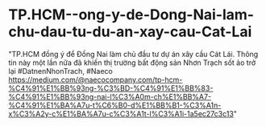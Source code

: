 # TP.HCM--ong-y-de-Dong-Nai-lam-chu-dau-tu-du-an-xay-cau-Cat-Lai
"TP.HCM đồng ý để Đồng Nai làm chủ đầu tư dự án xây cầu Cát Lái. Thông tin này một lần nữa đã khiến thị trường bất động sản Nhơn Trạch sốt ảo trở lại  #DatnenNhonTrach, #Naeco  https://medium.com/@naecocompany.com/tp-hcm-%C4%91%E1%BB%93ng-%C3%BD-%C4%91%E1%BB%83-%C4%91%E1%BB%93ng-nai-l%C3%A0m-ch%E1%BB%A7-%C4%91%E1%BA%A7u-t%C6%B0-d%E1%BB%B1-%C3%A1n-x%C3%A2y-c%E1%BA%A7u-c%C3%A1t-l%C3%A1i-1a5ec27c3c13"
